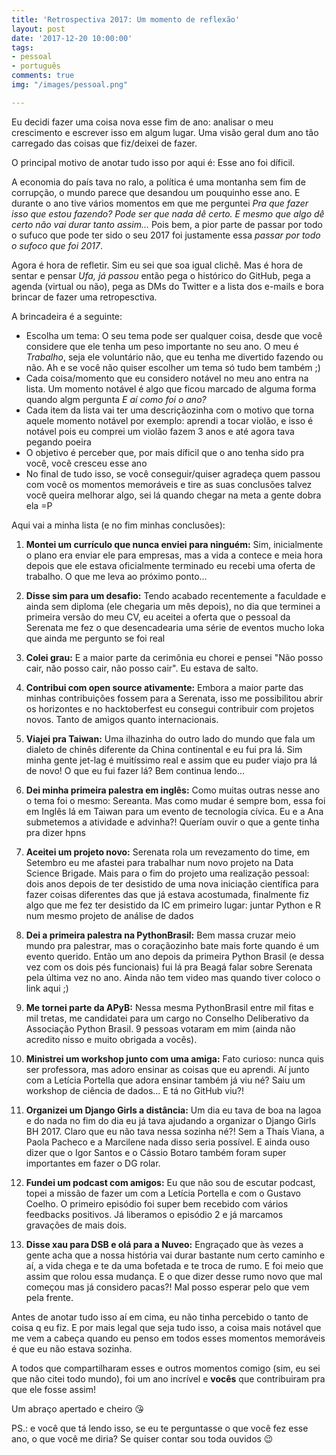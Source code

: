 ```yaml
---
title: 'Retrospectiva 2017: Um momento de reflexão'
layout: post
date: '2017-12-20 10:00:00'
tags:
- pessoal
- português
comments: true
img: "/images/pessoal.png"

---
```

Eu decidi fazer uma coisa nova esse fim de ano: analisar o meu crescimento e escrever isso em algum lugar. Uma visão geral dum ano tão carregado das coisas que fiz/deixei de fazer.

O principal motivo de anotar tudo isso por aqui é: Esse ano foi díficil.

A economia do país tava no ralo, a política é uma montanha sem fim de corrupção, o mundo parece que desandou um pouquinho esse ano. E durante o ano tive vários momentos em que me perguntei *Pra que fazer isso que estou fazendo? Pode ser que nada dê certo. E mesmo que algo dê certo não vai durar tanto assim...* Pois bem, a pior parte de passar por todo o sufuco que pode ter sido o seu 2017 foi justamente essa *passar por todo o sufoco que foi 2017*.

Agora é hora de refletir. Sim eu sei que soa igual clichê. Mas é hora de sentar e pensar *Ufa, já passou* então pega o histórico do GitHub, pega a agenda (virtual ou não), pega as DMs do Twitter e a lista dos e-mails e bora brincar de fazer uma retropesctiva. 

A brincadeira é a seguinte:
- Escolha um tema: O seu tema pode ser qualquer coisa, desde que você considere que ele tenha um peso importante no seu ano. O meu é *Trabalho*, seja ele voluntário não, que eu tenha me divertido fazendo ou não. Ah e se você não quiser escolher um tema só tudo bem também ;)
- Cada coisa/momento que eu considero notável no meu ano entra na lista. Um momento notável é algo que ficou marcado de alguma forma quando algm pergunta *E aí como foi o ano?*
- Cada item da lista vai ter uma descriçãozinha com o motivo que torna aquele momento notável por exemplo: aprendi a tocar violão, e isso é notável pois eu comprei um violão fazem 3 anos e até agora tava pegando poeira
- O objetivo é perceber que, por mais díficil que o ano tenha sido pra você, você cresceu esse ano
- No final de tudo isso, se você conseguir/quiser agradeça quem passou com você os momentos memoráveis e tire as suas conclusões talvez você queira melhorar algo, sei lá quando chegar na meta a gente dobra ela =P

Aqui vai a minha lista (e no fim minhas conclusões):

1. **Montei um currículo que nunca enviei para ninguém:**
 Sim, inicialmente o plano era enviar ele para empresas, mas a vida a contece e meia hora depois que ele estava oficialmente terminado eu recebi uma oferta de trabalho. O que me leva ao próximo ponto...

1. **Disse sim para um desafio:**
 Tendo acabado recentemente a faculdade e ainda sem diploma (ele chegaria um mês depois), no dia que terminei a primeira versão do meu CV, eu aceitei a oferta que o pessoal da Serenata me fez o que desencadearia uma série de eventos mucho loka que ainda me pergunto se foi real

1. **Colei grau:**
 E a maior parte da cerimônia eu chorei e pensei "Não posso cair, não posso cair, não posso cair". Eu estava de salto.

1. **Contribui com open source ativamente:**
 Embora a maior parte das minhas contribuições fossem para a Serenata, isso me possibilitou abrir os horizontes e no hacktoberfest eu consegui contribuir com projetos novos. Tanto de amigos quanto internacionais.

1. **Viajei pra Taiwan:**
 Uma ilhazinha do outro lado do mundo que fala um dialeto de chinês diferente da China continental e eu fui pra lá. Sim minha gente jet-lag é muitíssimo real e assim que eu puder viajo pra lá de novo! O que eu fui fazer lá? Bem continua lendo...

1. **Dei minha primeira palestra em inglês:**
 Como muitas outras nesse ano o tema foi o mesmo: Sereanta. Mas como mudar é sempre bom, essa foi em Inglês lá em Taiwan para um evento de tecnologia cívica. Eu e a Ana submetemos a atividade e advinha?! Queríam ouvir o que a gente tinha pra dizer hpns

1. **Aceitei um projeto novo:**
 Serenata rola um revezamento do time, em Setembro eu me afastei para trabalhar num novo projeto na Data Science Brigade.
Mais para o fim do projeto uma realização pessoal: dois anos depois de ter desistido de uma nova iniciação científica para fazer coisas diferentes das que já estava acostumada, finalmente fiz algo que me fez ter desistido da IC em primeiro lugar: juntar Python e R num mesmo projeto de análise de dados

1. **Dei a primeira palestra na PythonBrasil:**
 Bem massa cruzar meio mundo pra palestrar, mas o coraçãozinho bate mais forte quando é um evento querido. Então um ano depois da primeira Python Brasil (e dessa vez com os dois pés funcionais) fui lá pra Beagá falar sobre Serenata pela última vez no ano. Ainda não tem video mas quando tiver coloco o link aqui ;)

1. **Me tornei parte da APyB:**
 Nessa mesma PythonBrasil entre mil fitas e mil tretas, me candidatei para um cargo no Conselho Deliberativo da Associação Python Brasil. 9 pessoas votaram em mim (ainda não acredito nisso e muito obrigada a vocês).

1. **Ministrei um workshop junto com uma amiga:**
 Fato curioso: nunca quis ser professora, mas adoro ensinar as coisas que eu aprendi. Aí junto com a Letícia Portella que adora ensinar também já viu né? Saiu um workshop de ciência de dados... E tá no GitHub viu?!

1. **Organizei um Django Girls a distância:**
Um dia eu tava de boa na lagoa e do nada no fim do dia eu já tava ajudando a organizar o Django Girls BH 2017. Claro que eu não tava nessa sozinha né?! Sem a Thaís Viana, a Paola Pacheco e a Marcilene nada disso seria possível. E ainda ouso dizer que o Igor Santos e o Cássio Botaro também foram super importantes em fazer o DG rolar.

1. **Fundei um podcast com amigos:**
 Eu que não sou de escutar podcast, topei a missão de fazer um com a Letícia Portella e com o Gustavo Coelho. O primeiro episódio foi super bem recebido com vários feedbacks positivos. Já liberamos o episódio 2 e já marcamos gravações de mais dois.

1. **Disse xau para DSB e olá para a Nuveo:**
 Engraçado que às vezes a gente acha que a nossa história vai durar bastante num certo caminho e aí, a vida chega e te da uma bofetada e te troca de rumo. E foi meio que assim que rolou essa mudança. E o que dizer desse rumo novo que mal começou mas já considero pacas?! Mal posso esperar pelo que vem pela frente.

Antes de anotar tudo isso aí em cima, eu não tinha percebido o tanto de coisa q eu fiz. E por mais legal que seja tudo isso, a coisa mais notável que me vem a cabeça quando eu penso em todos esses momentos memoráveis é que eu não estava sozinha.

A todos que compartilharam esses e outros momentos comigo (sim, eu sei que não citei todo mundo), foi um ano incrível e **vocês** que contribuiram pra que ele fosse assim!

Um abraço apertado e cheiro 😘

PS.: e você que tá lendo isso, se eu te perguntasse o que você fez esse ano, o que você me diria? Se quiser contar sou toda ouvidos 😉